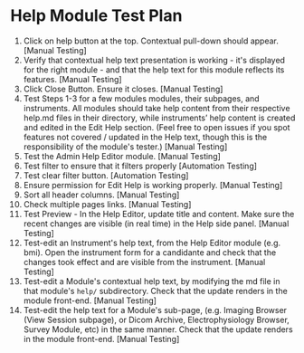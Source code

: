 # Help Module Test Plan

1.  Click on help button at the top. Contextual pull-down should appear.
    [Manual Testing]
2.  Verify that contextual help text presentation is working - it's displayed for the right module - and that the help text for this module reflects its features.
    [Manual Testing]
3.  Click Close Button. Ensure it closes.
    [Manual Testing]
4. Test Steps 1-3 for a few modules modules, their subpages, and instruments. All modules should take help content from their respective help.md files in their directory, while instruments’ help content is created and edited in the Edit Help section. (Feel free to open issues if you spot features not covered / updated in the Help text, though this is the responsibility of the module's tester.)
    [Manual Testing]
5.  Test the Admin Help Editor module.
    [Manual Testing]
6.  Test filter to ensure that it filters properly
    [Automation Testing]
7.  Test clear filter button.
    [Automation Testing]
8.  Ensure permission for Edit Help is working properly.
    [Manual Testing]
9.  Sort all header columns.
    [Manual Testing]
10. Check multiple pages links.
   [Manual Testing]
11. Test Preview - In the Help Editor, update title and content. Make sure the recent changes are visible (in real time) in the Help side panel.
    [Manual Testing]
12. Test-edit an Instrument's help text, from the Help Editor module (e.g. bmi). Open the instrument form for a candidante and check that the changes took effect and are visible from the instrument.
    [Manual Testing]
13.  Test-edit a Module's contextual help text, by modifying the md file in that module's `help/` subdirectory.  Check that the update renders in the module front-end.
    [Manual Testing]
14.  Test-edit the help text for a Module's sub-page, (e.g. Imaging Browser (View Session subpage), or Dicom Archive, Electrophysiology Browser, Survey Module, etc) in the same manner.  Check that the update renders in the module front-end.
    [Manual Testing]
